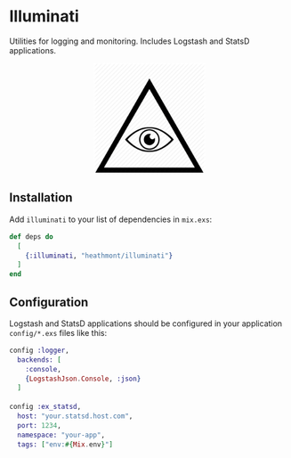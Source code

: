 # Illuminati

Utilities for logging and monitoring. Includes Logstash and StatsD applications.

<img src="priv/icon.png" alt="Logo" width="200" style="display: block; margin-left: auto; margin-right: auto;"/>

## Installation

Add `illuminati` to your list of dependencies in `mix.exs`:

```elixir
def deps do
  [
    {:illuminati, "heathmont/illuminati"}
  ]
end
```

## Configuration

Logstash and StatsD applications should be configured in your application `config/*.exs` files like this:

```elixir
config :logger,
  backends: [
    :console,
    {LogstashJson.Console, :json}
  ]

config :ex_statsd,
  host: "your.statsd.host.com",
  port: 1234,
  namespace: "your-app",
  tags: ["env:#{Mix.env}"]
```
